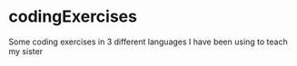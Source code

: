 # codingExercises
Some coding exercises in 3 different languages I have been using to teach my sister
